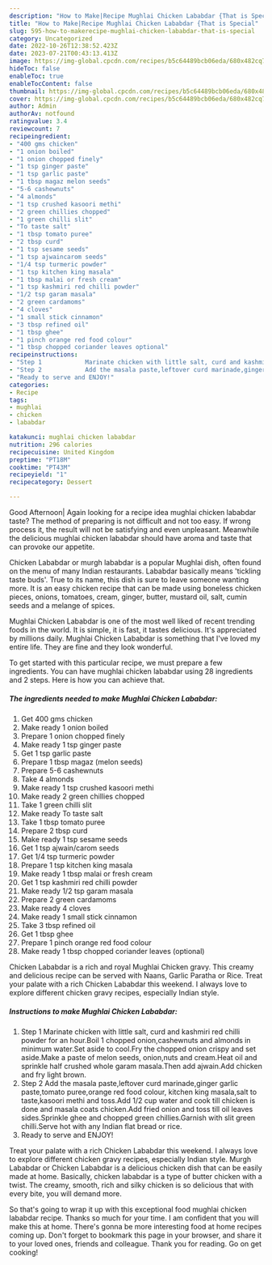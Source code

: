 ```yaml
---
description: "How to Make|Recipe Mughlai Chicken Lababdar {That is Special"
title: "How to Make|Recipe Mughlai Chicken Lababdar {That is Special"
slug: 595-how-to-makerecipe-mughlai-chicken-lababdar-that-is-special
category: Uncategorized
date: 2022-10-26T12:38:52.423Z
date: 2023-07-21T00:43:13.413Z
image: https://img-global.cpcdn.com/recipes/b5c64489bcb06eda/680x482cq70/mughlai-chicken-lababdar-recipe-main-photo.jpg
hideToc: false
enableToc: true
enableTocContent: false
thumbnail: https://img-global.cpcdn.com/recipes/b5c64489bcb06eda/680x482cq70/mughlai-chicken-lababdar-recipe-main-photo.jpg
cover: https://img-global.cpcdn.com/recipes/b5c64489bcb06eda/680x482cq70/mughlai-chicken-lababdar-recipe-main-photo.jpg
author: Admin
authorAv: notfound
ratingvalue: 3.4
reviewcount: 7
recipeingredient:
- "400 gms chicken"
- "1 onion boiled"
- "1 onion chopped finely"
- "1 tsp ginger paste"
- "1 tsp garlic paste"
- "1 tbsp magaz melon seeds"
- "5-6 cashewnuts"
- "4 almonds"
- "1 tsp crushed kasoori methi"
- "2 green chillies chopped"
- "1 green chilli slit"
- "To taste salt"
- "1 tbsp tomato puree"
- "2 tbsp curd"
- "1 tsp sesame seeds"
- "1 tsp ajwaincarom seeds"
- "1/4 tsp turmeric powder"
- "1 tsp kitchen king masala"
- "1 tbsp malai or fresh cream"
- "1 tsp kashmiri red chilli powder"
- "1/2 tsp garam masala"
- "2 green cardamoms"
- "4 cloves"
- "1 small stick cinnamon"
- "3 tbsp refined oil"
- "1 tbsp ghee"
- "1 pinch orange red food colour"
- "1 tbsp chopped coriander leaves optional"
recipeinstructions:
- "Step 1            Marinate chicken with little salt, curd and kashmiri red chilli powder for an hour.Boil 1 chopped onion,cashewnuts and almonds in minimum water.Set aside to cool.Fry the chopped onion crispy and set aside.Make a paste of melon seeds, onion,nuts and cream.Heat oil and sprinkle half crushed whole garam masala.Then add ajwain.Add chicken and fry light brown."
- "Step 2            Add the masala paste,leftover curd marinade,ginger garlic paste,tomato puree,orange red food colour, kitchen king masala,salt to taste,kasoori methi and toss.Add 1/2 cup water and cook till chicken is done and masala coats chicken.Add fried onion and toss till oil leaves sides.Sprinkle ghee and chopped green chillies.Garnish with slit green chilli.Serve hot with any Indian flat bread or rice."
- "Ready to serve and ENJOY!"
categories:
- Recipe
tags:
- mughlai
- chicken
- lababdar

katakunci: mughlai chicken lababdar 
nutrition: 296 calories
recipecuisine: United Kingdom
preptime: "PT18M"
cooktime: "PT43M"
recipeyield: "1"
recipecategory: Dessert

---
```



Good Afternoon| Again looking for a recipe idea mughlai chicken lababdar taste? The method of preparing is not difficult and not too easy. If wrong process it, the result will not be satisfying and even unpleasant. Meanwhile the delicious mughlai chicken lababdar should have aroma and taste that can provoke our appetite.





Chicken Lababdar or murgh lababdar is a popular Mughlai dish, often found on the menu of many Indian restaurants. Lababdar basically means &#39;tickling taste buds&#39;. True to its name, this dish is sure to leave someone wanting more. It is an easy chicken recipe that can be made using boneless chicken pieces, onions, tomatoes, cream, ginger, butter, mustard oil, salt, cumin seeds and a melange of spices.

Mughlai Chicken Lababdar is one of the most well liked of recent trending foods in the world. It is simple, it is fast, it tastes delicious. It's appreciated by millions daily. Mughlai Chicken Lababdar is something that I've loved my entire life. They are fine and they look wonderful.


To get started with this particular recipe, we must prepare a few ingredients. You can have mughlai chicken lababdar using 28 ingredients and 2 steps. Here is how you can achieve that.

<!--inarticleads1-->

##### The ingredients needed to make Mughlai Chicken Lababdar:

1. Get 400 gms chicken
1. Make ready 1 onion boiled
1. Prepare 1 onion chopped finely
1. Make ready 1 tsp ginger paste
1. Get 1 tsp garlic paste
1. Prepare 1 tbsp magaz (melon seeds)
1. Prepare 5-6 cashewnuts
1. Take 4 almonds
1. Make ready 1 tsp crushed kasoori methi
1. Make ready 2 green chillies chopped
1. Take 1 green chilli slit
1. Make ready To taste salt
1. Take 1 tbsp tomato puree
1. Prepare 2 tbsp curd
1. Make ready 1 tsp sesame seeds
1. Get 1 tsp ajwain/carom seeds
1. Get 1/4 tsp turmeric powder
1. Prepare 1 tsp kitchen king masala
1. Make ready 1 tbsp malai or fresh cream
1. Get 1 tsp kashmiri red chilli powder
1. Make ready 1/2 tsp garam masala
1. Prepare 2 green cardamoms
1. Make ready 4 cloves
1. Make ready 1 small stick cinnamon
1. Take 3 tbsp refined oil
1. Get 1 tbsp ghee
1. Prepare 1 pinch orange red food colour
1. Make ready 1 tbsp chopped coriander leaves (optional)


Chicken Lababdar is a rich and royal Mughlai Chicken gravy. This creamy and delicious recipe can be served with Naans, Garlic Paratha or Rice. Treat your palate with a rich Chicken Lababdar this weekend. I always love to explore different chicken gravy recipes, especially Indian style. 

<!--inarticleads2-->

##### Instructions to make Mughlai Chicken Lababdar:

1. Step 1            Marinate chicken with little salt, curd and kashmiri red chilli powder for an hour.Boil 1 chopped onion,cashewnuts and almonds in minimum water.Set aside to cool.Fry the chopped onion crispy and set aside.Make a paste of melon seeds, onion,nuts and cream.Heat oil and sprinkle half crushed whole garam masala.Then add ajwain.Add chicken and fry light brown.
1. Step 2            Add the masala paste,leftover curd marinade,ginger garlic paste,tomato puree,orange red food colour, kitchen king masala,salt to taste,kasoori methi and toss.Add 1/2 cup water and cook till chicken is done and masala coats chicken.Add fried onion and toss till oil leaves sides.Sprinkle ghee and chopped green chillies.Garnish with slit green chilli.Serve hot with any Indian flat bread or rice.
1. Ready to serve and ENJOY!

Treat your palate with a rich Chicken Lababdar this weekend. I always love to explore different chicken gravy recipes, especially Indian style. Murgh Lababdar or Chicken Lababdar is a delicious chicken dish that can be easily made at home. Basically, chicken lababdar is a type of butter chicken with a twist. The creamy, smooth, rich and silky chicken is so delicious that with every bite, you will demand more. 

So that's going to wrap it up with this exceptional food mughlai chicken lababdar recipe. Thanks so much for your time. I am confident that you will make this at home. There's gonna be more interesting food at home recipes coming up. Don't forget to bookmark this page in your browser, and share it to your loved ones, friends and colleague. Thank you for reading. Go on get cooking!

